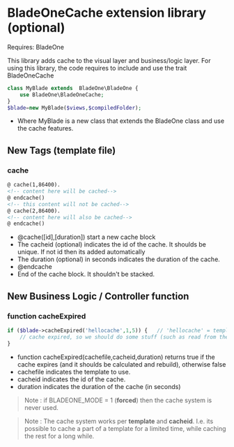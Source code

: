 # BladeOneCache extension library (optional)

Requires: BladeOne

This library adds cache to the visual layer and business/logic layer.
For using this library, the code requires to include and use the trait BladeOneCache

```php
class MyBlade extends  BladeOne\BladeOne {
    use BladeOne\BladeOneCache;
}
$blade=new MyBlade($views,$compiledFolder);
```
- Where MyBlade is a new class that extends the BladeOne class and use the cache features.



## New Tags (template file)

### cache

```html
@ cache(1,86400). 
<!-- content here will be cached-->
@ endcache()
<!-- this content will not be cached-->
@ cache(2,86400). 
<!-- content here will also be cached-->
@ endcache()
```

- @cache([id],[duration]) start a new cache block
-   The cacheid (optional) indicates the id of the cache. It shoulds be unique. If not id then its added automatically
-   The duration (optional) in seconds indicates the duration of the cache. 
- @endcache
-   End of the cache block.  It shouldn't be stacked.

## New Business Logic / Controller function

### function cacheExpired
```php
if ($blade->cacheExpired('hellocache',1,5)) {   // 'hellocache' = template, 1 = id cache, 5 = duration (seconds)
    // cache expired, so we should do some stuff (such as read from the database)
}
``` 

- function cacheExpired(cachefile,cacheid,duration) returns true if the cache expires (and it shoulds be calculated and rebuild), otherwise false
-    cachefile indicates the template to use.
-    cacheid  indicates the id of the cache.
-    duration indicates the duration of the cache (in seconds)

> Note : if BLADEONE_MODE = 1 (**forced**) then the cache system is never used.

> Note : The cache system works per **template** and **cacheid**. I.e. its possible to cache a part of a template for a limited time, while caching the rest for a long while.
